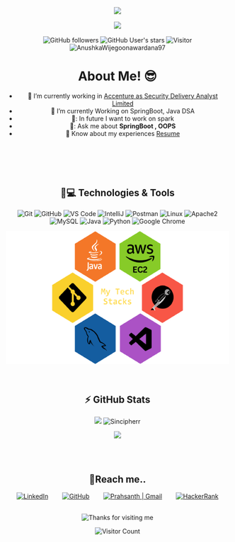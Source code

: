 <p align="center">
  <img src="https://miro.medium.com/max/2048/1*OohqW5DGh9CQS4hLY5FXzA.png" height="230"/>
</p>
<div align="center">
  <img src="https://readme-typing-svg.herokuapp.com?font=Kalam&color=%2338C2FF&size=50&center=true&vCenter=true&height=60&width=600&lines=I'm+Prashanth+%3C3;Welcome+to+my+profile!" 
</div>

![GitHub followers](https://img.shields.io/github/followers/AnushkaWijegoonawardana97?style=social) ![GitHub User's stars](https://img.shields.io/github/stars/AnushkaWijegoonawardana97?style=social) ![Visitor](https://visitor-badge.laobi.icu/badge?page_id=AnushkaWijegoonawardana97.repoName) <img src="https://komarev.com/ghpvc/?username=AnushkaWijegoonawardana97" alt="AnushkaWijegoonawardana97" />

<h1>About Me! 😎</h1>

- 🔭 I’m currently working in <a href="https://phoenix.tech/griffyn/" target="blank">Accenture as Security Delivery Analyst Limited</a>
- 🌱 I’m currently Working on SpringBoot, Java DSA
- 🤔: In future I want to work on spark
- 💬: Ask me about **SpringBoot , OOPS**
- 📄 Know about my experiences <a href="https://github.com/Sincipherr/Sincipherr/blob/main/Prashanth_N%20-%20Resume.docx" target="blank">Resume</a>
<br/>

<br>
<br>
<br>

## 🚀💻 Technologies & Tools

  ![Git](https://img.shields.io/badge/-Git-black?style=flat-square&logo=git)
  ![GitHub](https://img.shields.io/badge/-GitHub-181717?style=flat-square&logo=github)
  ![VS Code](https://img.shields.io/badge/-VS%20Code-007ACC?style=flat-square&logo=visual-studio-code)
  ![IntelliJ](https://img.shields.io/badge/-IntelliJ%20IDEA-black?style=flat-square&logo=jetbrains)
  ![Postman](https://img.shields.io/badge/Postman-black?style=flat-square&logo=postman) 
  ![Linux](https://img.shields.io/badge/Linux-black?style=flat-square&logo=linux)
  ![Apache2](https://img.shields.io/badge/Apache2-black?style=flat-square&logo=apache)
  ![MySQL](https://img.shields.io/badge/-MySQL-black?style=flat-square&logo=mysql)
  ![Java](https://img.shields.io/badge/Java-orange?style=flat-square&logo=java)
  ![Python](https://img.shields.io/badge/-Python-black?style=flat-square&logo=Python)
  ![Google Chrome](https://img.shields.io/badge/Chrome-black?style=flat-square&logo=google-chrome)
  <div align="center">
<img height="300" alt="My Tech Stacks" src="IMGtechstacks.png" />
  </div>
<br>
<br>
  
  ## ⚡ GitHub Stats

<p align="center">
<img src="https://github-readme-stats.vercel.app/api?username=Sincipherr&show_icons=true&count_private=true&theme=gruvbox"/> 
<img width="48%" src="https://github-readme-streak-stats.herokuapp.com/?user=Sincipherr&theme=gruvbox" alt="Sincipherr" /><div align="center"><img src="https://github-readme-stats.vercel.app/api/top-langs/?username=Sincipherr&layout=compact&count_private=true&theme=gruvbox" />
</div></p>

<br>
<br>
</p>
  
  ## 📌Reach me..

<p align="center">
   <a href="https://www.linkedin.com/in/prashanth13/"><img alt="LinkedIn" title="LinkedIn" height="48" width="48" src="https://github.com/peterthehan/peterthehan/blob/d79cc23b62615a0d38ab46bfa3896a4d4bb30c85/assets/linkedin.svg"></a>
  &nbsp;&nbsp;&nbsp;&nbsp;&nbsp;&nbsp;
  <a href="https://github.com/Sincipherr"><img alt="GitHub" title="GitHub" height="48" width="48" src="https://github.com/peterthehan/peterthehan/blob/d79cc23b62615a0d38ab46bfa3896a4d4bb30c85/assets/github.svg"></a>
  &nbsp;&nbsp;&nbsp;&nbsp;&nbsp;&nbsp;
  <a href="mailto:prashanthprashu911@gmail.com"><img alt="Prahsanth | Gmail" title="email" height="48" width="48" 
src="https://github.com/TheDudeThatCode/TheDudeThatCode/blob/master/Assets/Gmail.svg"></a>
  &nbsp;&nbsp;&nbsp;&nbsp;&nbsp;&nbsp;
   <a href="https://www.hackerrank.com/sincipherr?hr_r=1"><img alt="HackerRank" title="HackerRank" height="48" width="48" 
src="https://upload.wikimedia.org/wikipedia/commons/4/40/HackerRank_Icon-1000px.png"></a>

</p>

<br>


<div align="center">

<img height="120" alt="Thanks for visiting me" width="100%" src="https://raw.githubusercontent.com/BrunnerLivio/brunnerlivio/master/images/marquee.svg" />
<br />

![Visitor Count](https://profile-counter.glitch.me/abhishek-singh-manhas/count.svg)
